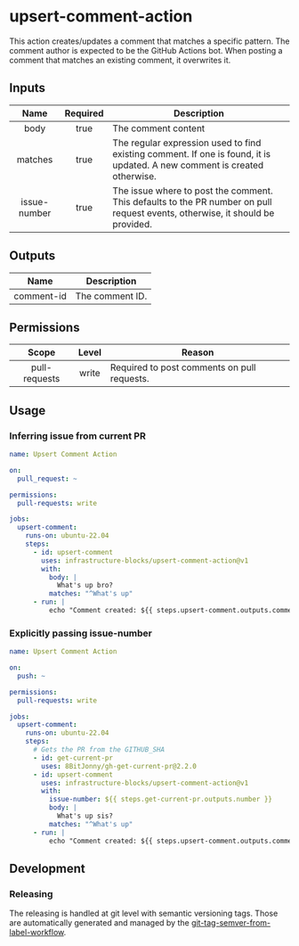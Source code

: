 # upsert-comment-action

This action creates/updates a comment that matches a specific pattern. The comment author is expected to be
the GitHub Actions bot. When posting a comment that matches an existing comment, it overwrites it.

## Inputs

|     Name     | Required | Description                                                                                                                   |
|:------------:|:--------:|-------------------------------------------------------------------------------------------------------------------------------|
|     body     |   true   | The comment content                                                                                                           |
|   matches    |   true   | The regular expression used to find existing comment. If one is found, it is updated. A new comment is created otherwise.     |
| issue-number |   true   | The issue where to post the comment. This defaults to the PR number on pull request events, otherwise, it should be provided. | 

## Outputs

|    Name    | Description     |
|:----------:|-----------------|
| comment-id | The comment ID. |

## Permissions

|     Scope     | Level | Reason                                      |
|:-------------:|:-----:|---------------------------------------------|
| pull-requests | write | Required to post comments on pull requests. |

## Usage

### Inferring issue from current PR
```yaml
name: Upsert Comment Action

on:
  pull_request: ~

permissions:
  pull-requests: write

jobs:
  upsert-comment:
    runs-on: ubuntu-22.04
    steps:
      - id: upsert-comment
        uses: infrastructure-blocks/upsert-comment-action@v1
        with:
          body: |
            What's up bro?
          matches: "^What's up"
      - run: |
          echo "Comment created: ${{ steps.upsert-comment.outputs.comment-id }}"
```

### Explicitly passing issue-number
```yaml
name: Upsert Comment Action

on:
  push: ~

permissions:
  pull-requests: write

jobs:
  upsert-comment:
    runs-on: ubuntu-22.04
    steps:
      # Gets the PR from the GITHUB_SHA
      - id: get-current-pr
        uses: 8BitJonny/gh-get-current-pr@2.2.0
      - id: upsert-comment
        uses: infrastructure-blocks/upsert-comment-action@v1
        with:
          issue-number: ${{ steps.get-current-pr.outputs.number }}
          body: |
            What's up sis?
          matches: "^What's up"
      - run: |
          echo "Comment created: ${{ steps.upsert-comment.outputs.comment-id }}"
```

## Development

### Releasing

The releasing is handled at git level with semantic versioning tags. Those are automatically generated and managed
by the [git-tag-semver-from-label-workflow](https://github.com/infrastructure-blocks/git-tag-semver-from-label-workflow).
